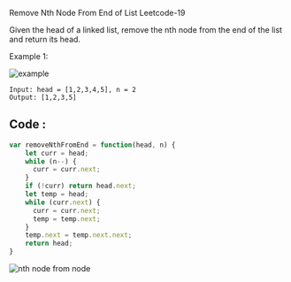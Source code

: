 Remove Nth Node From End of List Leetcode-19

Given the head of a linked list, remove the nth node from the end of the list and return its head.

Example 1:

<img src="https://assets.leetcode.com/uploads/2020/10/03/remove_ex1.jpg" alt="example"/>

```
Input: head = [1,2,3,4,5], n = 2
Output: [1,2,3,5]
```

## Code :
```Javascript
var removeNthFromEnd = function(head, n) {
    let curr = head;
	while (n--) {
	  curr = curr.next;
	}
	if (!curr) return head.next;
	let temp = head;
    while (curr.next) {
	  curr = curr.next;
	  temp = temp.next;
	}
    temp.next = temp.next.next;
    return head;
}
```

![nth node from node](https://user-images.githubusercontent.com/96117746/222969180-f0ffb28d-9593-4fa9-ad1b-d949be0fd52d.png)
